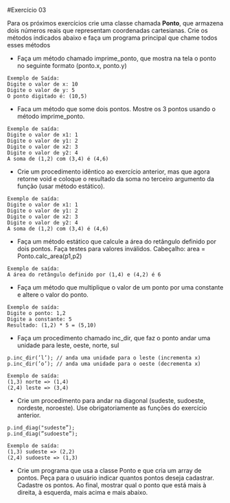 #Exercício 03

Para os próximos exercícios crie uma classe chamada **Ponto**, que armazena dois
números reais que representam coordenadas cartesianas. Crie os métodos indicados
abaixo e faça um programa principal que chame todos esses métodos

- Faça um método chamado imprime_ponto, que mostra na tela o ponto no seguinte formato (ponto.x, ponto.y)

````{verbatim}
Exemplo de Saída:
Digite o valor de x: 10
Digite o valor de y: 5
O ponto digitado é: (10,5)
````
- Faca um método que some dois pontos. Mostre os 3 pontos usando o método imprime_ponto.

````{verbatim}
Exemplo de saída:
Digite o valor de x1: 1
Digite o valor de y1: 2
Digite o valor de x2: 3
Digite o valor de y2: 4
A soma de (1,2) com (3,4) é (4,6)
````
- Crie um procedimento idêntico ao exercício anterior, mas que agora retorne void e coloque o resultado
da soma no terceiro argumento da função (usar método estático).
````{verbatim}
Exemplo de saída:
Digite o valor de x1: 1
Digite o valor de y1: 2
Digite o valor de x2: 3
Digite o valor de y2: 4
A soma de (1,2) com (3,4) é (4,6)
````

- Faça um método estático que calcule a área do retângulo definido por dois pontos. Faça testes para valores inválidos.
Cabeçalho: area = Ponto.calc_area(p1,p2)

````{verbatim}
Exemplo de saída:
A área do retângulo definido por (1,4) e (4,2) é 6
````

- Faça um método que multiplique o valor de um ponto por uma constante e altere o valor do ponto. 

````{verbatim}
Exemplo de saída:
Digite o ponto: 1,2
Digite a constante: 5
Resultado: (1,2) * 5 = (5,10)
````

- Faça um procedimento chamado inc_dir, que faz o ponto andar uma unidade para leste, oeste, norte, sul


````{verbatim}
p.inc_dir(’l’); // anda uma unidade para o leste (incrementa x)
p.inc_dir(’o’); // anda uma unidade para o oeste (decrementa x)

Exemplo de saída:
(1,3) norte => (1,4)
(2,4) leste => (3,4)
````

- Crie um procedimento para andar na diagonal (sudeste, sudoeste, nordeste, noroeste). 
Use obrigatoriamente as funções do exercício anterior.

````{verbatim}
p.ind_diag("sudeste”); 
p.ind_diag(”sudoeste”);

Exemplo de saída:
(1,3) sudeste => (2,2)
(2,4) sudoeste => (1,3)
````

- Crie um programa que usa a classe Ponto e que cria um array de pontos. 
Peça para o usuário indicar quantos pontos deseja cadastrar. Cadastre os pontos.
Ao final, mostrar qual o ponto que está mais à direita, à esquerda, mais acima e mais abaixo.
